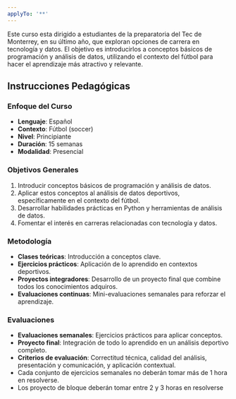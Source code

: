 ```yaml
---
applyTo: '**'
---
```


Este curso esta dirigido a estudiantes de la preparatoria del Tec de Monterrey, en su último año, que exploran opciones de carrera en tecnología y datos. El objetivo es introducirlos a conceptos básicos de programación y análisis de datos, utilizando el contexto del fútbol para hacer el aprendizaje más atractivo y relevante.

## Instrucciones Pedagógicas

### Enfoque del Curso
- **Lenguaje**: Español
- **Contexto**: Fútbol (soccer)
- **Nivel**: Principiante
- **Duración**: 15 semanas
- **Modalidad**: Presencial
### Objetivos Generales
1. Introducir conceptos básicos de programación y análisis de datos.
2. Aplicar estos conceptos al análisis de datos deportivos, específicamente en el contexto del fútbol.
3. Desarrollar habilidades prácticas en Python y herramientas de análisis de datos. 
4. Fomentar el interés en carreras relacionadas con tecnología y datos.
### Metodología
- **Clases teóricas**: Introducción a conceptos clave.
- **Ejercicios prácticos**: Aplicación de lo aprendido en contextos deportivos.
- **Proyectos integradores**: Desarrollo de un proyecto final que combine todos los conocimientos adquiros.
- **Evaluaciones continuas**: Mini-evaluaciones semanales para reforzar el aprendizaje.
### Evaluaciones
- **Evaluaciones semanales**: Ejercicios prácticos para aplicar conceptos.
- **Proyecto final**: Integración de todo lo aprendido en un análisis deportivo completo.
- **Criterios de evaluación**: Correctitud técnica, calidad del análisis, presentación y comunicación, y aplicación contextual.
- Cada conjunto de ejercicios semanales no deberán tomar más de 1 hora en resolverse.
- Los proyecto de bloque deberán tomar entre 2 y 3 horas en resolverse

